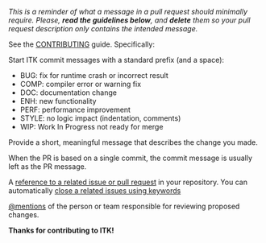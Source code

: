 
*This is a reminder of what a message in a pull request should minimally require. Please, **read the guidelines below**, and **delete** them so your pull request description only contains the intended message.*

See the [CONTRIBUTING](CONTRIBUTING.md) guide. Specifically:

Start ITK commit messages with a standard prefix (and a space):

 * BUG: fix for runtime crash or incorrect result
 * COMP: compiler error or warning fix
 * DOC: documentation change
 * ENH: new functionality
 * PERF: performance improvement
 * STYLE: no logic impact (indentation, comments)
 * WIP: Work In Progress not ready for merge

Provide a short, meaningful message that describes the change you made.

When the PR is based on a single commit, the commit message is usually left as the PR message.

A [reference to a related issue or pull request](https://help.github.com/articles/basic-writing-and-formatting-syntax/#referencing-issues-and-pull-requests) in your repository. You can automatically [close a related issues using keywords](https://help.github.com/articles/closing-issues-using-keywords/)

[@mentions](https://help.github.com/articles/basic-writing-and-formatting-syntax/#mentioning-people-and-teams) of the person or team responsible for reviewing proposed changes.

**Thanks for contributing to ITK!**
